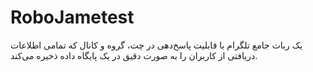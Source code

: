 # RoboJametest
یک ربات جامع تلگرام با قابلیت پاسخ‌دهی در چت، گروه و کانال که تمامی اطلاعات دریافتی از کاربران را به صورت دقیق در یک پایگاه داده ذخیره می‌کند.
